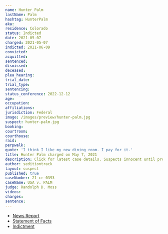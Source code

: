 ```yaml
---
name: Hunter Palm
lastName: Palm
hashtag: HunterPalm
aka:
residence: Colorado
status: Indicted
date: 2021-05-07
charged: 2021-05-07
indicted: 2021-06-09
convicted:
acquitted:
sentenced:
dismissed:
deceased:
plea_hearing:
trial_date:
trial_type:
sentencing:
status_conference: 2022-12-12
age:
occupation:
affiliations:
jurisdiction: Federal
image: /images/preview/hunter-palm.jpg
suspect: hunter-palm.jpg
booking:
courtroom:
courthouse:
raid:
perpwalk:
quote: 'I think I like my new dining room. I pay for it.'
title: Hunter Palm charged on May 7, 2021
description: Click for latest case details. Suspects innocent until proven guilty.
author: seditiontrack
layout: suspect
published: true
caseNumber: 21-cr-0393
caseName: USA v. PALM
judge: Randolph D. Moss
videos:
charges:
sentence:
---
```

- [News Report](https://www.9news.com/article/news/crime/colorado-resident-hunter-palm-capitol-riot-charges/73-ce910300-7d95-4c50-b4a1-125303239381)
- [Statement of Facts](https://www.justice.gov/usao-dc/case-multi-defendant/file/1394516/download)
- [Indictment](https://www.justice.gov/usao-dc/case-multi-defendant/file/1413576/download)
